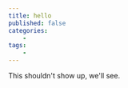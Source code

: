 ```yaml
---
title: hello
published: false
categories:
    -
tags:
    -
---
```


This shouldn't show up, we'll see.